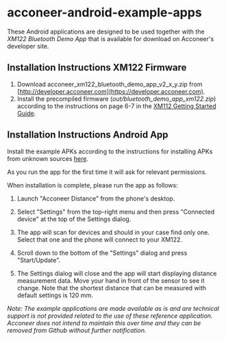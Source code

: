 # acconeer-android-example-apps

These Android applications are designed to be used together with the _XM122 Bluetooth Demo App_ that is available for download on Acconeer's developer site.

## Installation Instructions XM122 Firmware

  1. Download acconeer_xm122_bluetooth_demo_app_v2_x_y.zip from [http://developer.acconeer.com](https://developer.acconeer.com).
  2. Install the precompiled firmware (_out/bluetooth_demo_app_xm122.zip_) according to the instructions on page 6-7 in the [XM112 Getting Started Guide](https://developer.acconeer.com/download/getting-started-guide-xm122-pdf/). 

## Installation Instructions Android App

Install the example APKs according to the instructions for installing APKs from unknown sources [here](https://developer.android.com/distribute/marketing-tools/alternative-distribution#unknown-sources).

As you run the app for the first time it will ask for relevant permissions.

When installation is complete, please run the app as follows:

1. Launch "Acconeer Distance" from the phone's desktop.

2. Select "Settings" from the top-right menu and then press "Connected device" at the top of the Settings dialog.

3. The app will scan for devices and should in your case find only one. Select that one and the phone will connect to your XM122.

4. Scroll down to the bottom of the "Settings" dialog and press "Start/Update".

5. The Settings dialog will close and the app will start displaying distance measurement data. Move your hand in front of the sensor to see it change. Note that the shortest distance that can be measured with default settings is 120 mm.


_Note: The example applications are made available as is and are technical support is not provided related to the use of these reference application. Acconeer does not intend to maintain this over time and they can be removed from Github without further notification._
